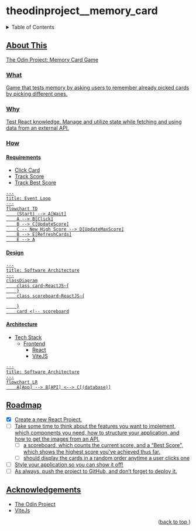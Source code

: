 # theodinproject__memory_card
<a name="readme-top"></a>
<details>
    <summary>Table of Contents</summary>
    <ol>
        <li>
            <a href="#about-this">About This</a>
            <ul>
                <li><a href="#what">What</li>
                <li><a href="#why">Why</li>
                <li><a href="#how">How</li>
            </ul>
        </li>
        <li><a href="#roadmap">Roadmap</li>
        <li><a href="#acknowledgements">Acknowledgements</li>
    </ol>
</details>

## About This

The Odin Project: Memory Card Game

### What

Game that tests memory by asking users to remember already picked cards by picking different ones.

### Why

Test React knowledge.
Manage and utilize state while fetching and using data from an external API.

### How
#### Requirements
* Click Card
* Track Score
* Track Best Score

```mermaid
---
title: Event Loop
---
flowchart TD
    (Start) --> A[Wait]
    A --> B[Click]
    B --> C[UpdateScore]
    C -- New High Score --> D[UpdateMaxScore]
    B --> E[RefreshCards]
    E --> A
```
#### Design
```mermaid
---
title: Software Architecture
---
classDiagram
    class card~ReactJS~{
    }
    class scoreboard~ReactJS~{

    }
    card <|-- scoreboard
```
#### Architecture
* Tech Stack
    * Frontend
        * React
        * ViteJS

```mermaid
---
title: Software Architecture
---
flowchart LR
    A[App] --> B[API] <--> C[(database)]

```
## Roadmap
- [x] Create a new React Project.
- [ ] Take some time to think about the features you want to implement, which components you need, how to structure your application, and how to get the images from an API.
    - [ ] a scoreboard, which counts the current score, and a “Best Score”, which shows the highest score you’ve achieved thus far.
    - [ ] should display the cards in a random order anytime a user clicks one
- [ ] Style your application so you can show it off!
- [ ] As always, push the project to GitHub, and don’t forget to deploy it.

## Acknowledgements
* [The Odin Project](https://www.theodinproject.com/)
* [ViteJs](https://vitejs.dev)
<p align="right">(<a href="#readme-top">back to top </a>)</p>